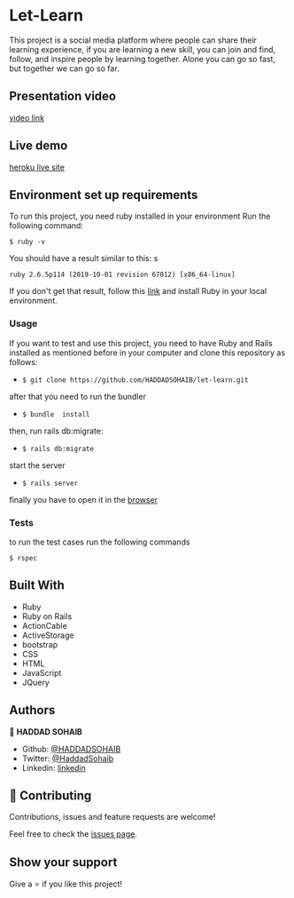 # Let-Learn

This project is a social media platform where people can share their learning experience, if you are learning a new skill, you can join and find, follow, and inspire people by learning together. Alone you can go so fast, but together we can go so far.

## Presentation video

[video link](https://www.youtube.com/watch?v=7gN_Q1u_L9g)

## Live demo

[heroku live site](https://let-learn.herokuapp.com/)

## Environment set up requirements

To run this project, you need ruby installed in your environment
Run the following command:

```
$ ruby -v
```

You should have a result similar to this:
s
```
ruby 2.6.5p114 (2019-10-01 revision 67812) [x86_64-linux]
```

If you don't get that result, follow this [link](https://www.ruby-lang.org/en/documentation/installation/) and install Ruby in your local environment.


### Usage

If you want to test and use this project, you need to have Ruby and Rails installed  as mentioned before in your computer and clone this repository as follows:
* `$ git clone https://github.com/HADDADSOHAIB/let-learn.git`

after that you need to run the bundler
* `$ bundle  install`

then, run rails db:migrate:
* `$ rails db:migrate`

start the server
* `$ rails server`

finally you have to open it in the [browser](http://localhost:3000/)

### Tests

to run the test cases run the following commands


```$ rspec```


## Built With

- Ruby
- Ruby on Rails
- ActionCable
- ActiveStorage
- bootstrap
- CSS
- HTML
- JavaScript
- JQuery

## Authors

👤 **HADDAD SOHAIB**

- Github: [@HADDADSOHAIB](https://github.com/HADDADSOHAIB)
- Twitter: [@HaddadSohaib](https://twitter.com/HaddadSohaib)
- Linkedin: [linkedin](https://www.linkedin.com/in/sohaibhaddad/)


## 🤝 Contributing

Contributions, issues and feature requests are welcome!

Feel free to check the [issues page](issues/).

## Show your support

Give a ⭐️ if you like this project!
